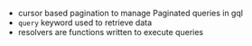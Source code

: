- cursor based pagination to manage Paginated queries in gql
- `query` keyword used to retrieve data
- resolvers are functions written to execute queries
